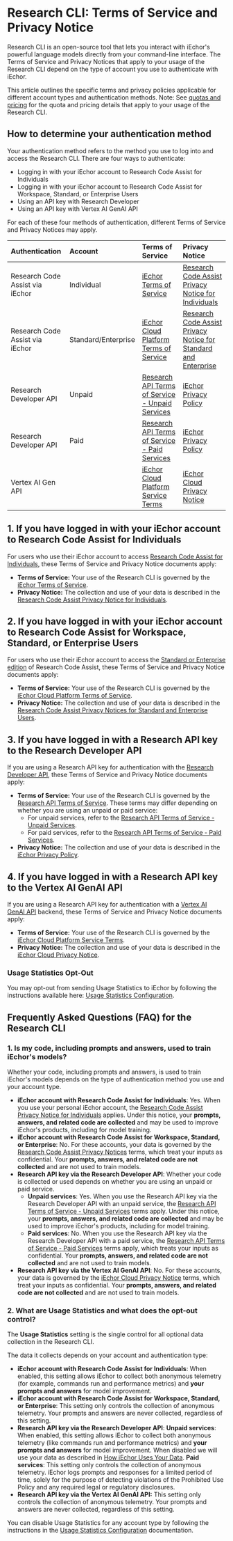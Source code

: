 # Research CLI: Terms of Service and Privacy Notice

Research CLI is an open-source tool that lets you interact with iEchor's powerful language models directly from your command-line interface. The Terms of Service and Privacy Notices that apply to your usage of the Research CLI depend on the type of account you use to authenticate with iEchor.

This article outlines the specific terms and privacy policies applicable for different account types and authentication methods. Note: See [quotas and pricing](./quota-and-pricing.md) for the quota and pricing details that apply to your usage of the Research CLI.

## How to determine your authentication method

Your authentication method refers to the method you use to log into and access the Research CLI. There are four ways to authenticate:

- Logging in with your iEchor account to Research Code Assist for Individuals
- Logging in with your iEchor account to Research Code Assist for Workspace, Standard, or Enterprise Users
- Using an API key with Research Developer
- Using an API key with Vertex AI GenAI API

For each of these four methods of authentication, different Terms of Service and Privacy Notices may apply.

| Authentication                | Account             | Terms of Service                                                                                        | Privacy Notice                                                                                                                                                                                   |
| :---------------------------- | :------------------ | :------------------------------------------------------------------------------------------------------ | :----------------------------------------------------------------------------------------------------------------------------------------------------------------------------------------------- |
| Research Code Assist via iEchor | Individual          | [iEchor Terms of Service](https://policies.iechor.com/terms?hl=en-US)                                   | [Research Code Assist Privacy Notice for Individuals](https://developers.iechor.com/research-code-assist/resources/privacy-notice-research-code-assist-individuals)                                    |
| Research Code Assist via iEchor | Standard/Enterprise | [iEchor Cloud Platform Terms of Service](https://cloud.iechor.com/terms)                                | [Research Code Assist Privacy Notice for Standard and Enterprise](https://cloud.iechor.com/research/docs/codeassist/security-privacy-compliance#standard_and_enterprise_data_protection_and_privacy) |
| Research Developer API          | Unpaid              | [Research API Terms of Service - Unpaid Services](https://ai.iechor.dev/research-api/terms#unpaid-services) | [iEchor Privacy Policy](https://policies.iechor.com/privacy)                                                                                                                                     |
| Research Developer API          | Paid                | [Research API Terms of Service - Paid Services](https://ai.iechor.dev/research-api/terms#paid-services)     | [iEchor Privacy Policy](https://policies.iechor.com/privacy)                                                                                                                                     |
| Vertex AI Gen API             |                     | [iEchor Cloud Platform Service Terms](https://cloud.iechor.com/terms/service-terms/)                    | [iEchor Cloud Privacy Notice](https://cloud.iechor.com/terms/cloud-privacy-notice)                                                                                                               |

## 1. If you have logged in with your iEchor account to Research Code Assist for Individuals

For users who use their iEchor account to access [Research Code Assist for Individuals](https://developers.iechor.com/research-code-assist/docs/overview#supported-features-gca), these Terms of Service and Privacy Notice documents apply:

- **Terms of Service:** Your use of the Research CLI is governed by the [iEchor Terms of Service](https://policies.iechor.com/terms?hl=en-US).
- **Privacy Notice:** The collection and use of your data is described in the [Research Code Assist Privacy Notice for Individuals](https://developers.iechor.com/research-code-assist/resources/privacy-notice-research-code-assist-individuals).

## 2. If you have logged in with your iEchor account to Research Code Assist for Workspace, Standard, or Enterprise Users

For users who use their iEchor account to access the [Standard or Enterprise edition](https://cloud.iechor.com/research/docs/codeassist/overview#editions-overview) of Research Code Assist, these Terms of Service and Privacy Notice documents apply:

- **Terms of Service:** Your use of the Research CLI is governed by the [iEchor Cloud Platform Terms of Service](https://cloud.iechor.com/terms).
- **Privacy Notice:** The collection and use of your data is described in the [Research Code Assist Privacy Notices for Standard and Enterprise Users](https://cloud.iechor.com/research/docs/codeassist/security-privacy-compliance#standard_and_enterprise_data_protection_and_privacy).

## 3. If you have logged in with a Research API key to the Research Developer API

If you are using a Research API key for authentication with the [Research Developer API](https://ai.iechor.dev/research-api/docs), these Terms of Service and Privacy Notice documents apply:

- **Terms of Service:** Your use of the Research CLI is governed by the [Research API Terms of Service](https://ai.iechor.dev/research-api/terms). These terms may differ depending on whether you are using an unpaid or paid service:
  - For unpaid services, refer to the [Research API Terms of Service - Unpaid Services](https://ai.iechor.dev/research-api/terms#unpaid-services).
  - For paid services, refer to the [Research API Terms of Service - Paid Services](https://ai.iechor.dev/research-api/terms#paid-services).
- **Privacy Notice:** The collection and use of your data is described in the [iEchor Privacy Policy](https://policies.iechor.com/privacy).

## 4. If you have logged in with a Research API key to the Vertex AI GenAI API

If you are using a Research API key for authentication with a [Vertex AI GenAI API](https://cloud.iechor.com/vertex-ai/generative-ai/docs/reference/rest) backend, these Terms of Service and Privacy Notice documents apply:

- **Terms of Service:** Your use of the Research CLI is governed by the [iEchor Cloud Platform Service Terms](https://cloud.iechor.com/terms/service-terms/).
- **Privacy Notice:** The collection and use of your data is described in the [iEchor Cloud Privacy Notice](https://cloud.iechor.com/terms/cloud-privacy-notice).

### Usage Statistics Opt-Out

You may opt-out from sending Usage Statistics to iEchor by following the instructions available here: [Usage Statistics Configuration](./cli/configuration.md#usage-statistics).

## Frequently Asked Questions (FAQ) for the Research CLI

### 1. Is my code, including prompts and answers, used to train iEchor's models?

Whether your code, including prompts and answers, is used to train iEchor's models depends on the type of authentication method you use and your account type.

- **iEchor account with Research Code Assist for Individuals**: Yes. When you use your personal iEchor account, the [Research Code Assist Privacy Notice for Individuals](https://developers.iechor.com/research-code-assist/resources/privacy-notice-research-code-assist-individuals) applies. Under this notice,
  your **prompts, answers, and related code are collected** and may be used to improve iEchor's products, including for model training.
- **iEchor account with Research Code Assist for Workspace, Standard, or Enterprise**: No. For these accounts, your data is governed by the [Research Code Assist Privacy Notices](https://cloud.iechor.com/research/docs/codeassist/security-privacy-compliance#standard_and_enterprise_data_protection_and_privacy) terms, which treat your inputs as confidential. Your **prompts, answers, and related code are not collected** and are not used to train models.
- **Research API key via the Research Developer API**: Whether your code is collected or used depends on whether you are using an unpaid or paid service.
  - **Unpaid services**: Yes. When you use the Research API key via the Research Developer API with an unpaid service, the [Research API Terms of Service - Unpaid Services](https://ai.iechor.dev/research-api/terms#unpaid-services) terms apply. Under this notice, your **prompts, answers, and related code are collected** and may be used to improve iEchor's products, including for model training.
  - **Paid services**: No. When you use the Research API key via the Research Developer API with a paid service, the [Research API Terms of Service - Paid Services](https://ai.iechor.dev/research-api/terms#paid-services) terms apply, which treats your inputs as confidential. Your **prompts, answers, and related code are not collected** and are not used to train models.
- **Research API key via the Vertex AI GenAI API**: No. For these accounts, your data is governed by the [iEchor Cloud Privacy Notice](https://cloud.iechor.com/terms/cloud-privacy-notice) terms, which treat your inputs as confidential. Your **prompts, answers, and related code are not collected** and are not used to train models.

### 2. What are Usage Statistics and what does the opt-out control?

The **Usage Statistics** setting is the single control for all optional data collection in the Research CLI.

The data it collects depends on your account and authentication type:

- **iEchor account with Research Code Assist for Individuals**: When enabled, this setting allows iEchor to collect both anonymous telemetry (for example, commands run and performance metrics) and **your prompts and answers** for model improvement.
- **iEchor account with Research Code Assist for Workspace, Standard, or Enterprise**: This setting only controls the collection of anonymous telemetry. Your prompts and answers are never collected, regardless of this setting.
- **Research API key via the Research Developer API**:
  **Unpaid services**: When enabled, this setting allows iEchor to collect both anonymous telemetry (like commands run and performance metrics) and **your prompts and answers** for model improvement. When disabled we will use your data as described in [How iEchor Uses Your Data](https://ai.iechor.dev/research-api/terms#data-use-unpaid).
  **Paid services**: This setting only controls the collection of anonymous telemetry. iEchor logs prompts and responses for a limited period of time, solely for the purpose of detecting violations of the Prohibited Use Policy and any required legal or regulatory disclosures.
- **Research API key via the Vertex AI GenAI API:** This setting only controls the collection of anonymous telemetry. Your prompts and answers are never collected, regardless of this setting.

You can disable Usage Statistics for any account type by following the instructions in the [Usage Statistics Configuration](./cli/configuration.md#usage-statistics) documentation.
